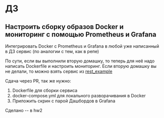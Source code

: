 # ДЗ

## Настроить сборку образов Docker и мониторинг с помощью Prometheus и Grafana

Интегрировать Docker с Prometheus и Grafana в любой уже написанный в ДЗ сервис (по аналогии с тем, как в репе)

По сути, если вы выполнили вторую домашку, то теперь для неё надо написать Dockerfile и настроить мониторинг. Если вторую домашку вы не делали, то можно взять сервис из [rest_example](../hw2/rest_example/main.py)

Сдача через PR, так же нужно:

1) Dockerfile для сборки сервиса
2) docker-compose.yml для локального разворачивания в Docker
3) Приложить скрин с парой Дашбордов в Grafana

Сделано -- в hw2